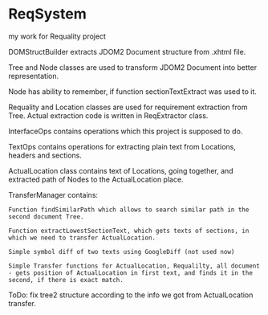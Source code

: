 # ReqSystem
my work for Requality project

DOMStructBuilder extracts JDOM2 Document structure from .xhtml file.

Tree and Node classes are used to transform JDOM2 Document into better representation.

Node has ability to remember, if function sectionTextExtract was used to it.

Requality and Location classes are used for requirement extraction from Tree. Actual extraction code is written in ReqExtractor class.

InterfaceOps contains operations which this project is supposed to do.

TextOps contains operations for extracting plain text from Locations, headers and sections.

ActualLocation class contains text of Locations, going together, and extracted path of Nodes to the ActualLocation place.

TransferManager contains:

	Function findSimilarPath which allows to search similar path in the second document Tree.

	Function extractLowestSectionText, which gets texts of sections, in which we need to transfer ActualLocation.

	Simple symbol diff of two texts using GoogleDiff (not used now)

	Simple Transfer functions for ActualLocation, Requalilty, all document - gets position of ActualLocation in first text, and finds it in the second, if there is exact match.
	
ToDo: fix tree2 structure according to the info we got from ActualLocation transfer.
